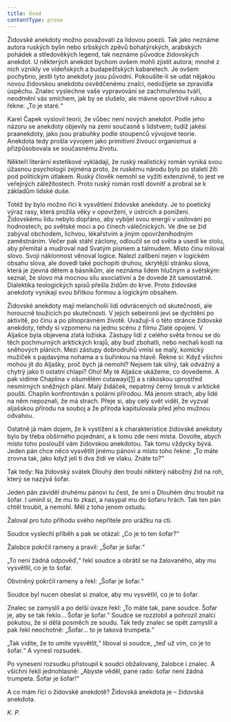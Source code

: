 ```yaml
---
title: Úvod
contentType: prose
---
```


<section>

Židovské anekdoty možno považovati za lidovou poezii. Tak jako neznáme autora ruských bylin nebo srbských zpěvů bohatýrských, arabských pohádek a středověkých legend, tak neznáme původce židovských anekdot. U některých anekdot bychom ovšem mohli zjistit autora; mnohé z nich vznikly ve vídeňských a budapešťských kabaretech. Je ovšem pochybno, jestli tyto anekdoty jsou původní. Pokoušíte-li se udat nějakou novou židovskou anekdotu osvědčenému znalci, nedožijete se zpravidla úspěchu. Znalec vyslechne vaše vypravování se zachmuřenou tváří, neodmění vás smíchem, jak by se slušelo, ale mávne opovržlivě rukou a řekne: „To je staré.“

Karel Čapek vyslovil teorii, že vůbec není nových anekdot. Podle jeho názoru se anekdoty objevily na zemi současně s lidstvem; tudíž jakési praanekdoty, jako jsou prabuňky podle stoupenců vývojové teorie. Anekdota tedy prošla vývojem jako primitivní živoucí organismus a přizpůsobovala se současnému životu.

Někteří literární estetikové vykládají, že ruský realistický román vyniká svou úžasnou psychologií zejména proto, že ruskému národu bylo po staletí žíti pod politickým útlakem. Ruský člověk nemohl se vyžíti extenzivně, to jest ve veřejných záležitostech. Proto ruský román rostl dovnitř a probral se k základům lidské duše.

Totéž by bylo možno říci k vysvětlení židovské anekdoty. Je to poetický výraz rasy, která prožila věky v opovržení, v ústrcích a ponížení. Židovskému lidu nebylo dopřáno, aby vybíjel svou energii v usilování po hodnostech, po světské moci a po činech válečnických. Ve dne se žid zabýval obchodem, lichvou, lékařstvím a jiným opovrženíhodným zaměstnáním. Večer pak stáhl záclony, odloučil se od světa a usedl ke stolu, aby přemítal a mudroval nad Svatým písmem a talmudem. Místo činu miloval slovo. Svoji náklonnost věnoval logice. Nalezl zalíbení nejen v logickém obsahu slova, ale dovedl také pochopiti druhou, skrytější stránku slova, která je zjevná dětem a básníkům, ale neznáma lidem hlučným a světským: seznal, že slovo má mocnou sílu asociativní a že dovede žít samostatně. Dialektika teologických spisů přešla židům do krve. Proto židovské anekdoty vynikají svou břitkou formou a logickým obsahem.

Židovské anekdoty mají melancholii lidí odvrácených od skutečnosti, ale horoucně toužících po skutečnosti. V jejich sebeironii jeví se dychtění po aktivitě, po činu a po plnoprávném životě. Uvažuji-li o této stránce židovské anekdoty, tehdy si vzpomenu na jednu scénu z filmu Zlaté opojení. V Aljašce byla objevena zlatá ložiska. Zástupy lidí z celého světa hrnou se do těch pochmurných arktických krajů, aby buď zbohatli, nebo nechali kosti na sněhových pláních. Mezi zástupy dobrodruhů vmísí se malý, komický mužíček s pajdavýma nohama a s buřinkou na hlavě. Řekne si: Když všichni mohou jít do Aljašky, proč bych já nemohl? Nejsem tak silný, tak odvážný a chytrý jako ti ostatní chlapi? Oho! My té Aljašce ukážeme, co dovedeme. A pak vidíme Chaplina v ošumělém cutawayi[\[1\]](./resources/undefined) a s rákoskou uprostřed nesmírných sněžných plání. Malý židáček, nepatrný černý brouk v arktické poušti. Chaplin konfrontován s polární přírodou. Má jenom strach, aby lidé na něm nepoznali, že má strach. Přeje si, aby celý svět viděl, že vyzval aljašskou přírodu na souboj a že příroda kapitulovala před jeho mužnou odvahou.

Ostatně já mám dojem, že k vystižení a k charakteristice židovské anekdoty bylo by třeba obšírného pojednání, a k tomu zde není místa. Dovolte, abych místo toho posloužil vám židovskou anekdotou. Tak tomu vždycky bývá. Jeden pán chce něco vysvětlit jinému pánovi a místo toho řekne: „To máte zrovna tak, jako když jeli ti dva židi ve vlaku. Znáte to?“

Tak tedy: Na židovský svátek Dlouhý den troubí některý nábožný žid na roh, který se nazývá šofar.

Jeden pán záviděl druhému pánovi tu čest, že smí o Dlouhém dnu troubit na šofar. I umínil si, že mu to zkazí, a nasypal mu do šofaru hrách. Tak ten pán chtěl troubit, a nemohl. Měl z toho jenom ostudu.

Žaloval pro tuto příhodu svého nepřítele pro urážku na cti.

Soudce vyslechl příběh a pak se otázal: „Co je to ten šofar?“

Žalobce pokrčil rameny a pravil: „Šofar je šofar.“

„To není žádná odpověď,“ řekl soudce a obrátil se na žalovaného, aby mu vysvětlil, co je to šofar.

Obviněný pokrčil rameny a řekl: „Šofar je šofar.“

Soudce byl nucen obeslat si znalce, aby mu vysvětlil, co je to šofar.

Znalec se zamyslil a po delší úvaze řekl: „To máte tak, pane soudce. Šofar je, aby se tak řeklo… Šofar je šofar.“ Soudce se rozzlobil a pohrozil znalci pokutou, že si dělá posměch ze soudu. Tak tedy znalec se opět zamyslil a pak řekl neochotně: „Šofar… to je taková trumpeta.“

„Tak vidíte, že to umíte vysvětlit,“ liboval si soudce, „teď už vím, co je to šofar.“ A vynesl rozsudek.

Po vynesení rozsudku přistoupil k soudci obžalovaný, žalobce i znalec. A všichni řekli jednohlasně: „Abyste věděl, pane rado: šofar není žádná trumpeta. Šofar je šofar!“

A co mám říci o židovské anekdotě? Židovská anekdota je – židovská anekdota.

</section>

<section>

_K. P._

</section>
